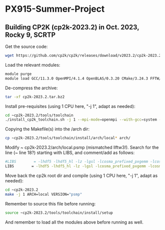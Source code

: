 # PX915-Summer-Project

## Building CP2K (cp2k-2023.2) in Oct. 2023, Rocky 9, SCRTP

Get the source code:
```bash
wget https://github.com/cp2k/cp2k/releases/download/v2023.2/cp2k-2023.2.tar.bz2
```

Load the relevant modules:
```bash
module purge
module load GCC/11.3.0 OpenMPI/4.1.4 OpenBLAS/0.3.20 CMake/3.24.3 FFTW/3.3.10 Libint/2.7.2-lmax-6-cp2k libxc/5.2.3 ScaLAPACK/2.2.0-fb GSL/2.7 HDF5/1.13.1 
```

De-compress the archive:
```bash
tar -xf cp2k-2023.2.tar.bz2
```

Install pre-requisites (using 1 CPU here, "-j 1", adapt as needed):
```bash
cd ~cp2k-2023.2/tools/toolchain
./install_cp2k_toolchain.sh -j 1 --mpi-mode=openmpi --with-gcc=system --with-cmake=system --with-fftw=/software/easybuild/software/FFTW/3.3.10-GCC-11.3.0 --with-libxc=/software/easybuild/software/libxc/5.2.3-GCC-11.3.0 --with-libint=/software/easybuild/software/Libint/2.7.2-GCC-11.3.0-lmax-6-cp2k --with-libxsmm=no --with-openblas=/software/easybuild/software/OpenBLAS/0.3.20-GCC-11.3.0 --with-scalapack=/software/easybuild/software/ScaLAPACK/2.2.0-gompi-2022a-fb --with-elpa=no --with-gsl=/software/easybuild/software/GSL/2.7-GCC-11.3.0 --with-hdf5=/software/easybuild/software/HDF5/1.13.1-gompi-2022a --with-libvdwxc=no --with-spglib=no --with-sirius=no
```

Copying the Makefile(s) into the /arch dir:
```bash
cp ~cp2k-2023.2/tools/toolchain/install/arch/local* arch/
```

Modify ~ cp2k-2023.2/arch/local.psmp (mismatched llftw3!). Search for the line (~ line 18?) starting with LIBS, and comment/add as follows: 
```bash
#LIBS        = -lhdf5 -lhdf5_hl -lz -lgsl -lcosma_prefixed_pxgemm -lcosma -lcosta  -lscalapack -lxcf03 -lxc -lint2 -lfftw3_mpi -lfftw3 -lfftw3_omp   -lmpi  -lopenblas -lvori -lstdc++ -lstdc++
LIBS        = -lhdf5 -lhdf5_hl -lz -lgsl -lcosma_prefixed_pxgemm -lcosma -lcosta  -lscalapack -lxcf03 -lxc -lint2 -lfftw3 -lfftw3_omp   -lmpi  -lopenblas -lvori -lstdc++ -lstdc++
```

Move back the cp2k root dir and compile (using 1 CPU here, "-j 1", adapt as needed):
``` bash
cd ~cp2k-2023.2
make -j 1 ARCH=local VERSION="psmp"
```

Remember to source this file before running:
```bash
source ~cp2k-2023.2/tools/toolchain/install/setup
```

And remember to load all the modules above before running as well.
